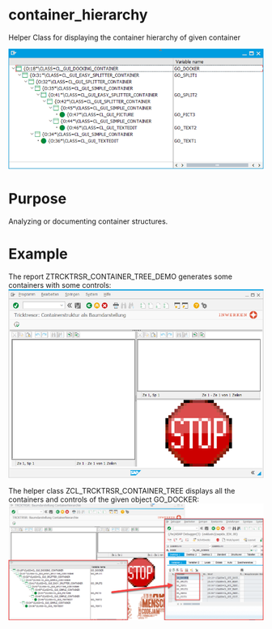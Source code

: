 # container_hierarchy

Helper Class for displaying the container hierarchy of given container

![Container structure](container_tree_vars.png)

# Purpose

Analyzing or documenting container structures. 

# Example

The report ZTRCKTRSR_CONTAINER_TREE_DEMO generates some containers with some controls:
![Demo Report](/container_tree_demo.png)

The helper class ZCL_TRCKTRSR_CONTAINER_TREE displays all the containers and controls of the given object GO_DOCKER:
![Code demo](/container_tree_vars_debugger.png)
